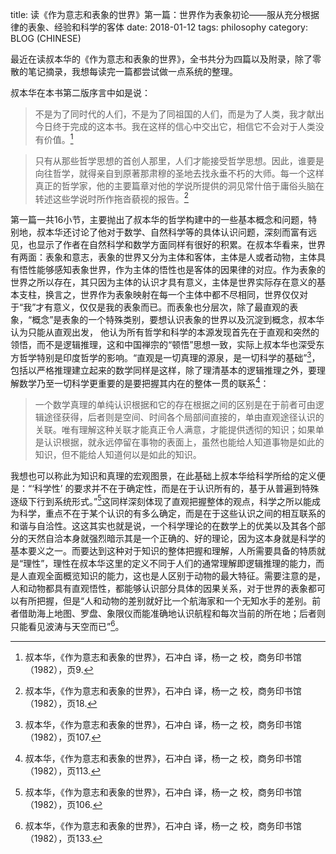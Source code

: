 title: 读《作为意志和表象的世界》第一篇：世界作为表象初论——服从充分根据律的表象、经验和科学的客体
date: 2018-01-12
tags: philosophy
category: BLOG (CHINESE)

最近在读叔本华的《作为意志和表象的世界》，全书共分为四篇以及附录，除了零散的笔记摘录，我想每读完一篇都尝试做一点系统的整理。

叔本华在本书第二版序言中如是说：

> 不是为了同时代的人们，不是为了同祖国的人们，而是为了人类，我才献出今日终于完成的这本书。我在这样的信心中交出它，相信它不会对于人类没有价值。[^sbh0101]

> 只有从那些哲学思想的首创人那里，人们才能接受哲学思想。因此，谁要是向往哲学，就得亲自到原著那肃穆的圣地去找永垂不朽的大师。每一个这样真正的哲学家，他的主要篇章对他的学说所提供的洞见常什倍于庸俗头脑在转述这些学说时所作拖沓藐视的报告。[^sbh0102]

 第一篇一共16小节，主要抛出了叔本华的哲学构建中的一些基本概念和问题，特别地，叔本华还讨论了他对于数学、自然科学等的具体认识问题，深刻而富有远见，也显示了作者在自然科学和数学方面同样有很好的积累。在叔本华看来，世界有两面：表象和意志，表象的世界又分为主体和客体，主体是人或者动物，主体具有悟性能够感知表象世界，作为主体的悟性也是客体的因果律的对应。作为表象的世界之所以存在，其只因为主体的认识才具有意义，主体是世界实际存在意义的基本支柱，换言之，世界作为表象映射在每一个主体中都不尽相同，世界仅仅对于“我”才有意义，仅仅是我的表象而已。而表象也分层次，除了最直观的表象，“概念”是表象的一个特殊类别，要想认识表象的世界以及沉淀到概念，叔本华认为只能从直观出发， 他认为所有哲学和科学的本源发现首先在于直观和突然的领悟，而不是逻辑推理，这和中国禅宗的“顿悟”思想一致，实际上叔本华也深受东方哲学特别是印度哲学的影响。“直观是一切真理的源泉，是一切科学的基础”[^sbh0103]，包括以严格推理建立起来的数学同样是这样，除了理清基本的逻辑推理之外，要理解数学乃至一切科学更重要的是要把握其内在的整体一贯的联系[^sbh0104]：

> 一个数学真理的单纯认识根据和它的存在根据之间的区别是在于前者可由逻辑途径获得，后者则是空间、时间各个局部间直接的，单由直观途径认识的关联。唯有理解这种关联才能真正令人满意，才能提供透彻的知识；如果单是认识根据，就永远停留在事物的表面上，虽然也能给人知道事物是如此的知识，但不能给人知道何以是如此的知识。

我想也可以称此为知识和真理的宏观图景，在此基础上叔本华给科学所给的定义便是：“‘科学性’ 的要求并不在于确定性，而是在于认识所有的，基于从普遍到特殊逐级下行到系统形式。”[^sbh0105]这同样深刻体现了直观把握整体的观点，科学之所以能成为科学，重点不在于某个认识的有多么确定，而是在于这些认识之间的相互联系的和谐与自洽性。这这其实也就是说，一个科学理论的在数学上的优美以及其各个部分的天然自洽本身就强烈暗示其是一个正确的、好的理论，因为这本身就是科学的基本要义之一。而要达到这种对于知识的整体把握和理解，人所需要具备的特质就是“理性”，理性在叔本华这里的定义不同于人们的通常理解即逻辑推理的能力，而是人直观全面概览知识的能力，这也是人区别于动物的最大特征。需要注意的是，人和动物都具有直观悟性，都能够认识部分具体的因果关系，对于世界的表象都可以有所把握，但是“人和动物的差别就好比一个航海家和一个无知水手的差别。前者借助海上地图、罗盘、象限仪而能准确地认识航程和每次当前的所在地；后者则只能看见波涛与天空而已”[^sbh0106]。

[^sbh0101]: 叔本华，《作为意志和表象的世界》，石冲白 译，杨一之 校，商务印书馆（1982），页9. 
[^sbh0102]: 叔本华，《作为意志和表象的世界》，石冲白 译，杨一之 校，商务印书馆（1982），页18. 
[^sbh0103]: 叔本华，《作为意志和表象的世界》，石冲白 译，杨一之 校，商务印书馆（1982），页107. 
[^sbh0104]: 叔本华，《作为意志和表象的世界》，石冲白 译，杨一之 校，商务印书馆（1982），页113. 
[^sbh0105]: 叔本华，《作为意志和表象的世界》，石冲白 译，杨一之 校，商务印书馆（1982），页106. 
[^sbh0106]: 叔本华，《作为意志和表象的世界》，石冲白 译，杨一之 校，商务印书馆（1982），页133.

